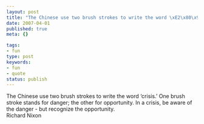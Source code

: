 ```yaml
---
layout: post
title: "The Chinese use two brush strokes to write the word \xE2\x80\x98crisis.\xE2\x80\x99 One brush stroke stands for danger; the other for opportunity. In a crisis, be aware of the danger - but recognize the opportunity."
date: 2007-04-01
published: true
meta: {}

tags:
- fun
type: post
keywords:
- fun
- quote
status: publish
---
```

The Chinese use two brush strokes to write the word &#8216;crisis.&#8217; One brush stroke stands for danger; the other for opportunity. In a crisis, be aware of the danger - but recognize the opportunity.<br />Richard Nixon
